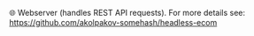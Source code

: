 🌐 Webserver (handles REST API requests). For more details see: https://github.com/akolpakov-somehash/headless-ecom 
